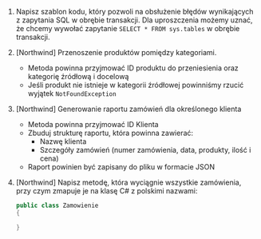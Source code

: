 1. Napisz szablon kodu, który pozwoli na obsłużenie błędów wynikających z zapytania SQL w obrębie transakcji. Dla uproszczenia możemy uznać, że chcemy wywołać zapytanie `SELECT * FROM sys.tables` w obrębie transakcji.

2. [Northwind] Przenoszenie produktów pomiędzy kategoriami.

   - Metoda powinna przyjmować ID produktu do przeniesienia oraz kategorię źródłową i docelową
   - Jeśli produkt nie istnieje w kategorii źródłowej powinniśmy rzucić wyjątek `NotFoundException`

3. [Northwind] Generowanie raportu zamówień dla określonego klienta

   - Metoda powinna przyjmować ID Klienta
   - Zbuduj strukturę raportu, która powinna zawierać:
     - Nazwę klienta
     - Szczegóły zamówień (numer zamówienia, data, produkty, ilość i cena)
   - Raport powinien być zapisany do pliku w formacie JSON

4. [Northwind] Napisz metodę, która wyciągnie wszystkie zamówienia, przy czym zmapuje je na klasę C# z polskimi nazwami:

   ```csharp
   public class Zamowienie
   {

   }
   ```
